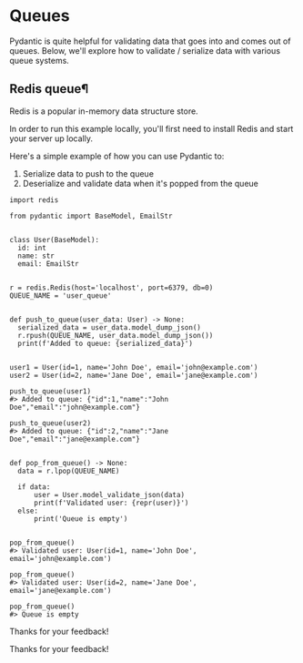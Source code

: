 # Queues

Pydantic is quite helpful for validating data that goes into and comes out of queues. Below,
we'll explore how to validate / serialize data with various queue systems.

## Redis queue¶

Redis is a popular in-memory data structure store.

In order to run this example locally, you'll first need to install Redis
and start your server up locally.

Here's a simple example of how you can use Pydantic to:
1. Serialize data to push to the queue
2. Deserialize and validate data when it's popped from the queue

```
import redis

from pydantic import BaseModel, EmailStr


class User(BaseModel):
  id: int
  name: str
  email: EmailStr


r = redis.Redis(host='localhost', port=6379, db=0)
QUEUE_NAME = 'user_queue'


def push_to_queue(user_data: User) -> None:
  serialized_data = user_data.model_dump_json()
  r.rpush(QUEUE_NAME, user_data.model_dump_json())
  print(f'Added to queue: {serialized_data}')


user1 = User(id=1, name='John Doe', email='john@example.com')
user2 = User(id=2, name='Jane Doe', email='jane@example.com')

push_to_queue(user1)
#> Added to queue: {"id":1,"name":"John Doe","email":"john@example.com"}

push_to_queue(user2)
#> Added to queue: {"id":2,"name":"Jane Doe","email":"jane@example.com"}


def pop_from_queue() -> None:
  data = r.lpop(QUEUE_NAME)

  if data:
      user = User.model_validate_json(data)
      print(f'Validated user: {repr(user)}')
  else:
      print('Queue is empty')


pop_from_queue()
#> Validated user: User(id=1, name='John Doe', email='john@example.com')

pop_from_queue()
#> Validated user: User(id=2, name='Jane Doe', email='jane@example.com')

pop_from_queue()
#> Queue is empty
```

Thanks for your feedback!

Thanks for your feedback!